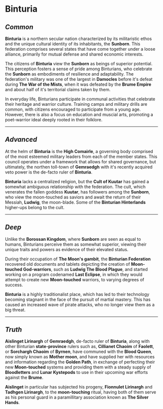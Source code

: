 # **Binturia**

## *Common*

**Binturia** is a northern secular nation characterized by its militaristic ethos and the unique cultural identity of its inhabitants, the **Sunborn**. This federation comprises several states that have come together under a loose alliance, primarily for mutual defense and shared economic interests.

The citizens of **Binturia** view the **Sunborn** as beings of superior potential. This perception fosters a sense of pride among Binturians, who celebrate the **Sunborn** as embodiments of resilience and adaptability. The federation's military was one of the largest in **Damocles** before it's defeat during **The War of the Mists**, when it was defeated by the **Brume Empire** and about half of it's territorial claims taken by them.

In everyday life, Binturians participate in communal activities that celebrate their heritage and warrior culture. Training camps and military drills are common, with citizens encouraged to participate from a young age. However, there is also a focus on education and muscial arts, promoting a poet-warrior ideal deeply rooted in their folklore.

---

## *Advanced*

At the helm of **Binturia** is the **High Comairle**, a governing body comprised of the most esteemed military leaders from each of the member states. This council operates under a framework that allows for shared governance, but ultimately, the northen toll-town of **Gemraedgh** with it's recently acquired veto power is the de-facto ruler of **Binturia**.

**Binturia** lacks a centralized religion, but the **Cult of Kuutar** has gained a somewhat ambiguous relationship with the federation. The cult, which venerates the fallen goddess **Kuutar**, has followers among the **Sunborn**, who view the moon-touched as saviors and await the return of their Messiah, **Ludwig**, the moon-blade. Some of the **Binturian Hinterlands** higher-ups belong to the cult.

---

## *Deep*

Unlike the **Borossan Kingdom**, where **Sunborn** are seen as equal to humans, Binturians perceive them as somewhat superior, viewing their unique traits and powers as evidence of their elevated status.

During their occupation of **The Moon's gambit**, the **Binturian Federation** recovered old documents and tablets depicting the creation of **Moon-touched God-warriors**, such as **Ludwig The Blood Plague**, and started working on a program codenamed **Last Eclipse**, in which they would attempt to create new **Moon-touched** warriors, to varying degrees of success.

**Binturia** is a highly traditionalist place, which has led to their technology becoming stagnant in the face of the pursuit of martial mastery. This has caused an increased wave of pirate attacks, who no longer view them as a big threat.

---

## *Truth*

**Aislinget Lirinargh** of **Gemraedgh**, de-facto ruler of **Binturia**, along with other Binturian **state-province** rulers such as, **Cillianet Chaoim** of **Faolett**, or **Sorchargh Chaoim** of **Byrnen**, have communed with the **Blood Queen**, now simply known as **Mother moon**, and have supplied her with resources and information regarding the **Golden Path**, in exchange of perfecting their new **Moon-touched** systems and providing them with a steady supply of **Bloodletters** and **Lunar Kystepods** to use in their upcoming war efforts against the **Brume**.

**Aislinget** in particular has subjected his progeny, **Fionnulet Lirinargh** and **Tadhgen Lirinargh**, to the **moon-touching** ritual, having both of them serve as his personal guard in a paramillitary association known as **The Silver Hands**.

